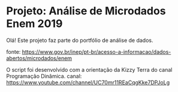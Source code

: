 # Projeto: Análise de Microdados Enem 2019

Olá! Este projeto faz parte do portfólio de análise de dados. 

fonte: https://www.gov.br/inep/pt-br/acesso-a-informacao/dados-abertos/microdados/enem

O script foi desenvolvido com a orientação da Kizzy Terra do canal Programação Dinâmica.
canal: https://www.youtube.com/channel/UC70mr11REaCqgKke7DPJoLg